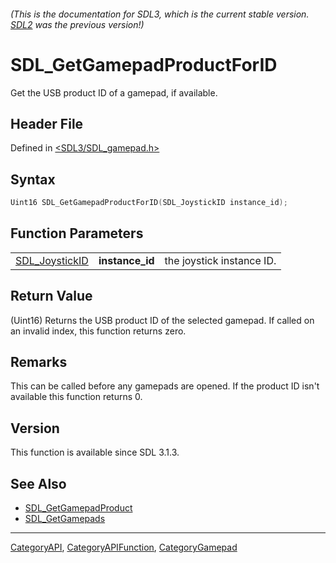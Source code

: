 ###### (This is the documentation for SDL3, which is the current stable version. [SDL2](https://wiki.libsdl.org/SDL2/) was the previous version!)
# SDL_GetGamepadProductForID

Get the USB product ID of a gamepad, if available.

## Header File

Defined in [<SDL3/SDL_gamepad.h>](https://github.com/libsdl-org/SDL/blob/main/include/SDL3/SDL_gamepad.h)

## Syntax

```c
Uint16 SDL_GetGamepadProductForID(SDL_JoystickID instance_id);
```

## Function Parameters

|                                  |                 |                           |
| -------------------------------- | --------------- | ------------------------- |
| [SDL_JoystickID](SDL_JoystickID) | **instance_id** | the joystick instance ID. |

## Return Value

(Uint16) Returns the USB product ID of the selected gamepad. If called on
an invalid index, this function returns zero.

## Remarks

This can be called before any gamepads are opened. If the product ID isn't
available this function returns 0.

## Version

This function is available since SDL 3.1.3.

## See Also

- [SDL_GetGamepadProduct](SDL_GetGamepadProduct)
- [SDL_GetGamepads](SDL_GetGamepads)

----
[CategoryAPI](CategoryAPI), [CategoryAPIFunction](CategoryAPIFunction), [CategoryGamepad](CategoryGamepad)

